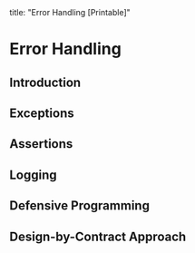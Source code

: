 <frontmatter>
title: "Error Handling [Printable]"
</frontmatter>

<link rel="stylesheet" href="{{baseUrl}}/css/textbook.css">

<div class="website-content">

<div id="main">

# Error Handling

## Introduction

<include src="introduction/what/unit-inParent-asPanel-print.md" boilerplate />

## Exceptions

<include src="exceptions/what/unit-inParent-asPanel-print.md" boilerplate />
<include src="exceptions/how/unit-inParent-asPanel-print.md" boilerplate />
<include src="exceptions/when/unit-inParent-asPanel-print.md" boilerplate />

## Assertions

<include src="assertions/what/unit-inParent-asPanel-print.md" boilerplate />
<include src="assertions/how/unit-inParent-asPanel-print.md" boilerplate />
<include src="assertions/when/unit-inParent-asPanel-print.md" boilerplate />

## Logging

<include src="logging/what/unit-inParent-asPanel-print.md" boilerplate />
<include src="logging/how/unit-inParent-asPanel-print.md" boilerplate />

## Defensive Programming

<include src="defensiveProgramming/what/unit-inParent-asPanel-print.md" boilerplate />
<include src="defensiveProgramming/compulsoryAssociations/unit-inParent-asPanel-print.md" boilerplate />
<include src="defensiveProgramming/1to1Associations/unit-inParent-asPanel-print.md" boilerplate />
<include src="defensiveProgramming/referentialIntegrity/unit-inParent-asPanel-print.md" boilerplate />
<include src="defensiveProgramming/when/unit-inParent-asPanel-print.md" boilerplate />

## Design-by-Contract Approach

<include src="designByContract/what/unit-inParent-asPanel-print.md" boilerplate />

</div>

</div>
